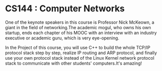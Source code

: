 # CS144 : Computer Networks

One of the keynote speakers in this course is Professor Nick McKeown, a giant in the field of networking.The academic mogul, who owns his own startup, ends each chapter of his MOOC with an interview with an industry executive or academic guru, which is very eye-opening.

In the Project of this course, you will use C++ to build the whole TCP/IP protocol stack step by step, realize IP routing and ARP protocol, and finally use your own protocol stack instead of the Linux Kernel network protocol stack to communicate with other students' computers.It's amazing!
